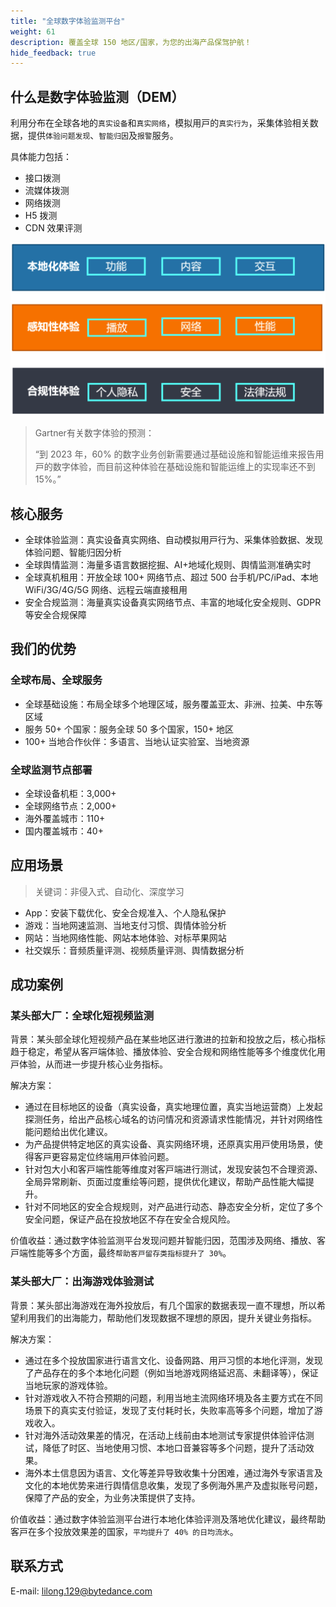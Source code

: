```yaml
---
title: "全球数字体验监测平台"
weight: 61
description: 覆盖全球 150 地区/国家，为您的出海产品保驾护航！
hide_feedback: true
---
```


## 什么是数字体验监测（DEM）

利⽤分布在全球各地的`真实设备`和`真实⽹络`，模拟⽤⼾的`真实⾏为`，采集体验相关数据，提供`体验问题发现`、`智能归因`及`报警`服务。

具体能⼒包括：

- 接⼝拨测
- 流媒体拨测
- ⽹络拨测
- H5 拨测
- CDN 效果评测

![](/image/DEM.png)

> Gartner有关数字体验的预测：
>
> “到 2023 年，60% 的数字业务创新需要通过基础设施和智能运维来报告⽤⼾的数字体验，⽽⽬前这种体验在基础设施和智能运维上的实现率还不到 15%。”

## 核⼼服务

- 全球体验监测：真实设备真实⽹络、⾃动模拟⽤⼾⾏为、采集体验数据、发现体验问题、智能归因分析
- 全球舆情监测：海量多语⾔数据挖掘、AI+地域化规则、舆情监测准确实时
- 全球真机租⽤：开放全球 100+ ⽹络节点、超过 500 台⼿机/PC/iPad、本地 WiFi/3G/4G/5G ⽹络、远程云端直接租⽤
- 安全合规监测：海量真实设备真实⽹络节点、丰富的地域化安全规则、GDPR 等安全合规保障

## 我们的优势

### 全球布局、全球服务

- 全球基础设施：布局全球多个地理区域，服务覆盖亚太、⾮洲、拉美、中东等区域
- 服务 50+ 个国家：服务全球 50 多个国家，150+ 地区
- 100+ 当地合作伙伴：多语⾔、当地认证实验室、当地资源

### 全球监测节点部署

- 全球设备机柜：3,000+
- 全球⽹络节点：2,000+
- 海外覆盖城市：110+
- 国内覆盖城市：40+

## 应用场景

> 关键词：非侵入式、自动化、深度学习

- App：安装下载优化、安全合规准⼊、个⼈隐私保护
- 游戏：当地⽹速监测、当地⽀付习惯、舆情体验分析
- 网站：当地⽹络性能、⽹站本地体验、对标苹果⽹站
- 社交娱乐：⾳频质量评测、视频质量评测、舆情数据分析

## 成功案例

### 某头部大厂：全球化短视频监测

背景：某头部全球化短视频产品在某些地区进⾏激进的拉新和投放之后，核⼼指标趋于稳定，希望从客⼾端体验、播放体验、安全合规和⽹络性能等多个维度优化⽤⼾体验，从⽽进⼀步提升核⼼业务指标。

解决方案：

- 通过在⽬标地区的设备（真实设备，真实地理位置，真实当地运营商）上发起探测任务，给出产品核⼼域名的访问情况和资源请求性能情况，并针对⽹络性能问题给出优化建议。
- 为产品提供特定地区的真实设备、真实⽹络环境，还原真实⽤⼾使⽤场景，使得客⼾更容易定位终端⽤⼾体验问题。
- 针对包⼤⼩和客⼾端性能等维度对客⼾端进⾏测试，发现安装包不合理资源、全局异常刷新、⻚⾯过度重绘等问题，提供优化建议，帮助产品性能⼤幅提升。
- 针对不同地区的安全合规规则，对产品进⾏动态、静态安全分析，定位了多个安全问题，保证产品在投放地区不存在安全合规⻛险。

价值收益：通过数字体验监测平台发现问题并智能归因，范围涉及⽹络、播放、客⼾端性能等多个⽅⾯，最终`帮助客⼾留存类指标提升了 30%`。

### 某头部大厂：出海游戏体验测试

背景：某头部出海游戏在海外投放后，有几个国家的数据表现一直不理想，所以希望利用我们的出海能力，帮助他们发现数据不理想的原因，提升关键业务指标。

解决方案：

- 通过在多个投放国家进⾏语⾔⽂化、设备⽹路、⽤⼾习惯的本地化评测，发现了产品存在的多个本地化问题（例如当地游戏⽹络延迟⾼、未翻译等），保证当地玩家的游戏体验。
- 针对游戏收⼊不符合预期的问题，利⽤当地主流⽹络环境及各主要⽅式在不同场景下的真实⽀付验证，发现了⽀付耗时⻓，失败率⾼等多个问题，增加了游戏收⼊。
- 针对海外活动效果差的情况，在活动上线前由本地测试专家提供体验评估测试，降低了时区、当地使⽤习惯、本地⼝⾳兼容等多个问题，提升了活动效果。
- 海外本⼟信息因为语⾔、⽂化等差异导致收集⼗分困难，通过海外专家语⾔及⽂化的本地优势来进⾏舆情信息收集，发现了多例海外⿊产及虚拟账号问题，保障了产品的安全，为业务决策提供了⽀持。

价值收益：通过数字体验监测平台进⾏本地化体验评测及落地优化建议，最终帮助客⼾在多个投放效果差的国家，`平均提升了 40% 的⽇均流⽔`。

## 联系方式

E-mail: lilong.129@bytedance.com

